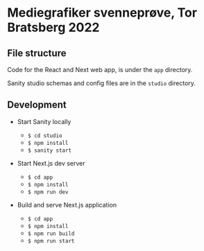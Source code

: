 # Mediegrafiker svenneprøve, Tor Bratsberg 2022

## File structure

Code for the React and Next web app, is under the `app` directory.

Sanity studio schemas and config files are in the `studio` directory.

## Development

- Start Sanity locally
    - `$ cd studio`
    - `$ npm install`
    - `$ sanity start`

- Start Next.js dev server
    - `$ cd app`
    - `$ npm install`
    - `$ npm run dev`

- Build and serve Next.js application
    - `$ cd app`
    - `$ npm install`
    - `$ npm run build`
    - `$ npm run start`
